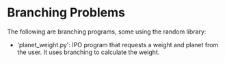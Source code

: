 # Branching Problems
The following are branching programs, some using the random library:
* 'planet_weight.py': IPO program that requests a weight and planet from the user. It uses branching to calculate the weight. 
